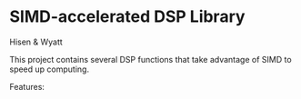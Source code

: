 # SIMD-accelerated DSP Library

Hisen & Wyatt

This project contains several DSP functions that take advantage of SIMD to speed up computing. 

Features:
